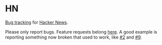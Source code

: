 HN
==

[Bug tracking](https://github.com/HackerNews/HN/issues) for [Hacker News](https://news.ycombinator.com).

Please only report bugs. Feature requests belong [here](https://news.ycombinator.com/item?id=363). A good example is reporting something now broken that used to work, like [#2](https://github.com/HackerNews/HN/issues/2) and [#9](https://github.com/HackerNews/HN/issues/9).
